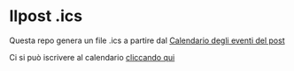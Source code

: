# Ilpost .ics

Questa repo genera un file .ics a partire dal [Calendario degli eventi del post](https://www.ilpost.it/calendario/)

Ci si può iscrivere al calendario [cliccando qui](https://fvalle.online/ilpost-calendario/)
